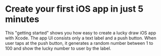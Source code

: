 # Create your first iOS app in just 5 minutes
This "getting started" shows you how easy to create a lucky draw iOS app with Xcode.  The app UI consists only a text label and a push button.  When user taps at the push button, it generates a random number between 1 to 100 and show the lucky number to user by the label.
